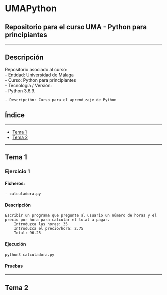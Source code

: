 # UMAPython
## Repositorio para el curso UMA - Python para principiantes

---
## Descripción
Repositorio asociado al curso:   
	- Entidad: Universidad de Málaga  
	- Curso: Python para principiantes  
	- Tecnología / Versión:   
		- Python 3.6.9.  
	
	- Descripción: Curso para el aprendizaje de Python   

## Índice
---
- [Tema 1](#Tema_1)
- [Tema 2](#Tema_2)

---
## Tema 1
### Ejercicio 1
#### Ficheros:
	- calculadora.py
#### Descripción
```
Escribir un programa que pregunte al usuario un número de horas y el precio por hora para calcular el total a pagar.  
    Introduzca las horas: 35  
    Introduzca el precio/hora: 2.75  
    Total: 96.25  
```

#### Ejecución
```python
python3 calculadora.py
```

#### Pruebas
---
## Tema 2
